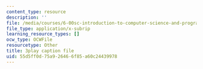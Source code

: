 ```yaml
---
content_type: resource
description: ''
file: /media/courses/6-00sc-introduction-to-computer-science-and-programming-spring-2011/55d5ff0d75a926466f85a60c24439978_GmkRmETGghw.srt
file_type: application/x-subrip
learning_resource_types: []
ocw_type: OCWFile
resourcetype: Other
title: 3play caption file
uid: 55d5ff0d-75a9-2646-6f85-a60c24439978
---
```

